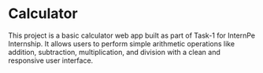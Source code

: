 # Calculator
This project is a basic calculator web app built as part of Task-1 for InternPe Internship. It allows users to perform simple arithmetic operations like addition, subtraction, multiplication, and division with a clean and responsive user interface.
